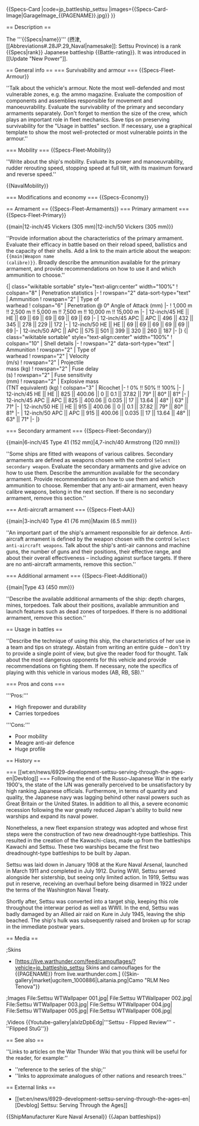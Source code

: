 {{Specs-Card
|code=jp_battleship_settsu
|images={{Specs-Card-Image|GarageImage_{{PAGENAME}}.jpg}}
}}

== Description ==
<!-- ''In the first part of the description, cover the history of the ship's creation and military application. In the second part, tell the reader about using this ship in the game. Add a screenshot: if a beginner player has a hard time remembering vehicles by name, a picture will help them identify the ship in question.'' -->
The '''{{Specs|name}}''' (摂津, [[Abbreviations#.28JP.29_Naval|namesake]]: Settsu Province) is a rank {{Specs|rank}} Japanese battleship {{Battle-rating}}. It was introduced in [[Update "New Power"]].

== General info ==
=== Survivability and armour ===
{{Specs-Fleet-Armour}}
<!-- ''Talk about the vehicle's armour. Note the most well-defended and most vulnerable zones, e.g. the ammo magazine. Evaluate the composition of components and assemblies responsible for movement and manoeuvrability. Evaluate the survivability of the primary and secondary armaments separately. Don't forget to mention the size of the crew, which plays an important role in fleet mechanics. Save tips on preserving survivability for the "Usage in battles" section. If necessary, use a graphical template to show the most well-protected or most vulnerable points in the armour.'' -->
''Talk about the vehicle's armour. Note the most well-defended and most vulnerable zones, e.g. the ammo magazine. Evaluate the composition of components and assemblies responsible for movement and manoeuvrability. Evaluate the survivability of the primary and secondary armaments separately. Don't forget to mention the size of the crew, which plays an important role in fleet mechanics. Save tips on preserving survivability for the "Usage in battles" section. If necessary, use a graphical template to show the most well-protected or most vulnerable points in the armour.''

=== Mobility ===
{{Specs-Fleet-Mobility}}
<!-- ''Write about the ship's mobility. Evaluate its power and manoeuvrability, rudder rerouting speed, stopping speed at full tilt, with its maximum forward and reverse speed.'' -->
''Write about the ship's mobility. Evaluate its power and manoeuvrability, rudder rerouting speed, stopping speed at full tilt, with its maximum forward and reverse speed.''

{{NavalMobility}}

=== Modifications and economy ===
{{Specs-Economy}}

== Armament ==
{{Specs-Fleet-Armaments}}
=== Primary armament ===
{{Specs-Fleet-Primary}}
<!-- ''Provide information about the characteristics of the primary armament. Evaluate their efficacy in battle based on their reload speed, ballistics and the capacity of their shells. Add a link to the main article about the weapon: <code><nowiki>{{main|Weapon name (calibre)}}</nowiki></code>. Broadly describe the ammunition available for the primary armament, and provide recommendations on how to use it and which ammunition to choose.'' -->
{{main|12-inch/45 Vickers (305 mm)|12-inch/50 Vickers (305 mm)}}

''Provide information about the characteristics of the primary armament. Evaluate their efficacy in battle based on their reload speed, ballistics and the capacity of their shells. Add a link to the main article about the weapon: <code><nowiki>{{main|Weapon name (calibre)}}</nowiki></code>. Broadly describe the ammunition available for the primary armament, and provide recommendations on how to use it and which ammunition to choose.''

{| class="wikitable sortable" style="text-align:center" width="100%"
! colspan="8" | Penetration statistics
|-
! rowspan="2" data-sort-type="text" | Ammunition
! rowspan="2" | Type of<br>warhead
! colspan="6" | Penetration @ 0° Angle of Attack (mm)
|-
! 1,000 m !! 2,500 m !! 5,000 m !! 7,500 m !! 10,000 m !! 15,000 m
|-
| 12-inch/45 HE || HE || 69 || 69 || 69 || 69 || 69 || 69
|-
| 12-inch/45 APC || APC || 496 || 432 || 345 || 278 || 229 || 172
|-
| 12-inch/50 HE || HE || 69 || 69 || 69 || 69 || 69 || 69
|-
| 12-inch/50 APC || APC || 575 || 501 || 399 || 320 || 260 || 187
|-
|}
{| class="wikitable sortable" style="text-align:center" width="100%"
! colspan="10" | Shell details
|-
! rowspan="2" data-sort-type="text" | Ammunition
! rowspan="2" | Type of<br>warhead
! rowspan="2" | Velocity<br>(m/s)
! rowspan="2" | Projectile<br>mass (kg)
! rowspan="2" | Fuse delay<br>(s)
! rowspan="2" | Fuse sensitivity<br>(mm)
! rowspan="2" | Explosive mass<br>(TNT equivalent) (kg)
! colspan="3" | Ricochet
|-
! 0% !! 50% !! 100%
|-
| 12-inch/45 HE || HE || 825 || 400.06 || 0 || 0.1 || 37.82 || 79° || 80° || 81°
|-
| 12-inch/45 APC || APC || 825 || 400.06 || 0.035 || 17 || 13.64 || 48° || 63° || 71°
|-
| 12-inch/50 HE || HE || 915 || 400.06 || 0 || 0.1 || 37.82 || 79° || 80° || 81°
|-
| 12-inch/50 APC || APC || 915 || 400.06 || 0.035 || 17 || 13.64 || 48° || 63° || 71°
|-
|}

=== Secondary armament ===
{{Specs-Fleet-Secondary}}
<!-- ''Some ships are fitted with weapons of various calibres. Secondary armaments are defined as weapons chosen with the control <code>Select secondary weapon</code>. Evaluate the secondary armaments and give advice on how to use them. Describe the ammunition available for the secondary armament. Provide recommendations on how to use them and which ammunition to choose. Remember that any anti-air armament, even heavy calibre weapons, belong in the next section. If there is no secondary armament, remove this section.'' -->
{{main|6-inch/45 Type 41 (152 mm)|4,7-inch/40 Armstrong (120 mm)}}

''Some ships are fitted with weapons of various calibres. Secondary armaments are defined as weapons chosen with the control <code>Select secondary weapon</code>. Evaluate the secondary armaments and give advice on how to use them. Describe the ammunition available for the secondary armament. Provide recommendations on how to use them and which ammunition to choose. Remember that any anti-air armament, even heavy calibre weapons, belong in the next section. If there is no secondary armament, remove this section.''

=== Anti-aircraft armament ===
{{Specs-Fleet-AA}}
<!-- ''An important part of the ship's armament responsible for air defence. Anti-aircraft armament is defined by the weapon chosen with the control <code>Select anti-aircraft weapons</code>. Talk about the ship's anti-air cannons and machine guns, the number of guns and their positions, their effective range, and about their overall effectiveness – including against surface targets. If there are no anti-aircraft armaments, remove this section.'' -->
{{main|3-inch/40 Type 41 (76 mm)|Maxim (6.5 mm)}}

''An important part of the ship's armament responsible for air defence. Anti-aircraft armament is defined by the weapon chosen with the control <code>Select anti-aircraft weapons</code>. Talk about the ship's anti-air cannons and machine guns, the number of guns and their positions, their effective range, and about their overall effectiveness – including against surface targets. If there are no anti-aircraft armaments, remove this section.''

=== Additional armament ===
{{Specs-Fleet-Additional}}
<!-- ''Describe the available additional armaments of the ship: depth charges, mines, torpedoes. Talk about their positions, available ammunition and launch features such as dead zones of torpedoes. If there is no additional armament, remove this section.'' -->
{{main|Type 43 (450 mm)}}

''Describe the available additional armaments of the ship: depth charges, mines, torpedoes. Talk about their positions, available ammunition and launch features such as dead zones of torpedoes. If there is no additional armament, remove this section.''

== Usage in battles ==
<!-- ''Describe the technique of using this ship, the characteristics of her use in a team and tips on strategy. Abstain from writing an entire guide – don't try to provide a single point of view, but give the reader food for thought. Talk about the most dangerous opponents for this vehicle and provide recommendations on fighting them. If necessary, note the specifics of playing with this vehicle in various modes (AB, RB, SB).'' -->
''Describe the technique of using this ship, the characteristics of her use in a team and tips on strategy. Abstain from writing an entire guide – don't try to provide a single point of view, but give the reader food for thought. Talk about the most dangerous opponents for this vehicle and provide recommendations on fighting them. If necessary, note the specifics of playing with this vehicle in various modes (AB, RB, SB).''

=== Pros and cons ===
<!-- ''Summarise and briefly evaluate the vehicle in terms of its characteristics and combat effectiveness. Mark its pros and cons in the bulleted list. Try not to use more than 6 points for each of the characteristics. Avoid using categorical definitions such as "bad", "good" and the like - use substitutions with softer forms such as "inadequate" and "effective".'' -->

'''Pros:'''

* High firepower and durability
* Carries torpedoes

'''Cons:'''

* Poor mobility
* Meagre anti-air defence
* Huge profile

== History ==
<!-- ''Describe the history of the creation and combat usage of the ship in more detail than in the introduction. If the historical reference turns out to be too long, take it to a separate article, taking a link to the article about the ship and adding a block "/History" (example: <nowiki>https://wiki.warthunder.com/(Ship-name)/History</nowiki>) and add a link to it here using the <code>main</code> template. Be sure to reference text and sources by using <code><nowiki><ref></ref></nowiki></code>, as well as adding them at the end of the article with <code><nowiki><references /></nowiki></code>. This section may also include the ship's dev blog entry (if applicable) and the in-game encyclopedia description (under <code><nowiki>=== In-game description ===</nowiki></code>, also if applicable).'' -->
=== [[wt:en/news/6929-development-settsu-serving-through-the-ages-en|Devblog]] ===
Following the end of the Russo-Japanese War in the early 1900's, the state of the IJN was generally perceived to be unsatisfactory by high ranking Japanese officials. Furthermore, in terms of quantity and quality, the Japanese navy was lagging behind other naval powers such as Great Britain or the United States. In addition to all this, a severe economic recession following the war greatly reduced Japan's ability to build new warships and expand its naval power.

Nonetheless, a new fleet expansion strategy was adopted and whose first steps were the construction of two new dreadnought-type battleships. This resulted in the creation of the Kawachi-class, made up from the battleships Kawachi and Settsu. These two warships became the first two dreadnought-type battleships to be built by Japan.

Settsu was laid down in January 1908 at the Kure Naval Arsenal, launched in March 1911 and completed in July 1912. During WWI, Settsu served alongside her sistership, but seeing only limited action. In 1919, Settsu was put in reserve, receiving an overhaul before being disarmed in 1922 under the terms of the Washington Naval Treaty.

Shortly after, Settsu was converted into a target ship, keeping this role throughout the interwar period as well as WWII. In the end, Settsu was badly damaged by an Allied air raid on Kure in July 1945, leaving the ship beached. The ship's hulk was subsequently raised and broken up for scrap in the immediate postwar years.

== Media ==
<!-- ''Excellent additions to the article would be video guides, screenshots from the game, and photos.'' -->

;Skins
* [https://live.warthunder.com/feed/camouflages/?vehicle=jp_battleship_settsu Skins and camouflages for the {{PAGENAME}} from live.warthunder.com.]
{{Skin-gallery|market|ugcitem_1000886|Laitania.png|Camo "RLM Neo Tenova"}}

;Images
<gallery mode="packed" caption="IJN Settsu Devblog Images" heights="180">
File:Settsu WTWallpaper 001.jpg|
File:Settsu WTWallpaper 002.jpg|
File:Settsu WTWallpaper 003.jpg|
File:Settsu WTWallpaper 004.jpg|
File:Settsu WTWallpaper 005.jpg|
File:Settsu WTWallpaper 006.jpg|
</gallery>

;Videos
{{Youtube-gallery|aIxlzDpbEdg|'''Settsu - Flipped Review''' - ''Flipped StuG''}}

== See also ==
<!-- ''Links to articles on the War Thunder Wiki that you think will be useful for the reader, for example:''
* ''reference to the series of the ship;''
* ''links to approximate analogues of other nations and research trees.'' -->
''Links to articles on the War Thunder Wiki that you think will be useful for the reader, for example:''
* ''reference to the series of the ship;''
* ''links to approximate analogues of other nations and research trees.''

== External links ==
<!-- ''Paste links to sources and external resources, such as:''
* ''topic on the official game forum;''
* ''other literature.'' -->

* [[wt:en/news/6929-development-settsu-serving-through-the-ages-en|[Devblog] Settsu: Serving Through the Ages]]

{{ShipManufacturer Kure Naval Arsenal}}
{{Japan battleships}}